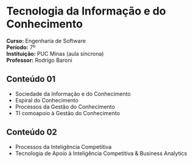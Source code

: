 # Tecnologia da Informação e do Conhecimento

**Curso:** Engenharia de Software  
**Período:** 7º  
**Instituição:** PUC Minas (aula síncrona)  
**Professor:** Rodrigo Baroni 


## Conteúdo 01 ##

* Sociedade da Informação e do Conhecimento
* Espiral do Conhecimento
* Processos da Gestão do Conhecimento
* TI comoapoio à Gestão do Conhecimento

## Conteúdo 02 ##
* Processos da Inteligência Competitiva 
* Tecnologia de Apoio à Inteligência Competitiva & Business Analytics





